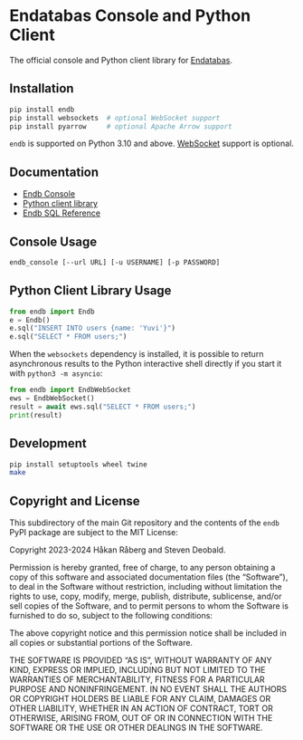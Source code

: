 # Endatabas Console and Python Client

The official console and Python client library for
[Endatabas](https://www.endatabas.com).

## Installation

```sh
pip install endb
pip install websockets  # optional WebSocket support
pip install pyarrow     # optional Apache Arrow support
```

`endb` is supported on Python 3.10 and above.
[WebSocket](https://docs.endatabas.com/reference/websocket_api)
support is optional.

## Documentation

* [Endb Console](https://docs.endatabas.com/reference/console)
* [Python client library](https://docs.endatabas.com/reference/clients#python)
* [Endb SQL Reference](https://docs.endatabas.com/sql/)

## Console Usage

```sh
endb_console [--url URL] [-u USERNAME] [-p PASSWORD]
```

## Python Client Library Usage

```python
from endb import Endb
e = Endb()
e.sql("INSERT INTO users {name: 'Yuvi'}")
e.sql("SELECT * FROM users;")
```

When the `websockets` dependency is installed, it is possible to
return asynchronous results to the Python interactive shell
directly if you start it with `python3 -m asyncio`:

```python
from endb import EndbWebSocket
ews = EndbWebSocket()
result = await ews.sql("SELECT * FROM users;")
print(result)
```

## Development

```sh
pip install setuptools wheel twine
make
```

## Copyright and License

This subdirectory of the main Git repository and the contents of
the `endb` PyPI package are subject to the MIT License:

Copyright 2023-2024 Håkan Råberg and Steven Deobald.

Permission is hereby granted, free of charge, to any person obtaining a copy of this software and associated documentation files (the “Software”), to deal in the Software without restriction, including without limitation the rights to use, copy, modify, merge, publish, distribute, sublicense, and/or sell copies of the Software, and to permit persons to whom the Software is furnished to do so, subject to the following conditions:

The above copyright notice and this permission notice shall be included in all copies or substantial portions of the Software.

THE SOFTWARE IS PROVIDED “AS IS”, WITHOUT WARRANTY OF ANY KIND, EXPRESS OR IMPLIED, INCLUDING BUT NOT LIMITED TO THE WARRANTIES OF MERCHANTABILITY, FITNESS FOR A PARTICULAR PURPOSE AND NONINFRINGEMENT. IN NO EVENT SHALL THE AUTHORS OR COPYRIGHT HOLDERS BE LIABLE FOR ANY CLAIM, DAMAGES OR OTHER LIABILITY, WHETHER IN AN ACTION OF CONTRACT, TORT OR OTHERWISE, ARISING FROM, OUT OF OR IN CONNECTION WITH THE SOFTWARE OR THE USE OR OTHER DEALINGS IN THE SOFTWARE.
